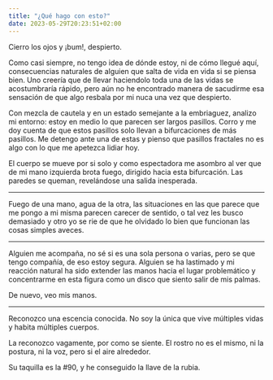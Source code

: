 ```yaml
---
title: "¿Qué hago con esto?"
date: 2023-05-29T20:23:51+02:00
---
```


Cierro los ojos y ¡bum!, despierto. 

Como casi siempre, no tengo idea de dónde estoy, ni de cómo llegué aquí, consecuencias naturales de alguien que salta de vida en vida si se piensa bien. Uno creería que de llevar haciendolo toda una de las vidas se acostumbraría rápido, pero aún no he encontrado manera de sacudirme esa sensación de que algo resbala por mi nuca una vez que despierto.

Con mezcla de cautela y en un estado semejante a la embriaguez, analizo mi entorno: estoy en medio lo que parecen ser largos pasillos. Corro y me doy cuenta de que estos pasillos solo llevan a bifurcaciones de más pasillos. Me detengo ante una de estas y pienso que pasillos fractales no es algo con lo que me apetezca lidiar hoy.

El cuerpo se mueve por si solo y como espectadora me asombro al ver que de mi mano izquierda brota fuego, dirigido hacia esta bifurcación. Las paredes se queman, revelándose una salida inesperada. 

---

Fuego de una mano, agua de la otra, las situaciones en las que parece que me pongo a mi misma parecen carecer de sentido, o tal vez les busco demasiado y otro yo se rie de que he olvidado lo bien que funcionan las cosas simples aveces.

---

Alguien me acompaña, no sé si es una sola persona o varias, pero se que tengo compañía, de eso estoy segura. Alguien se ha lastimado y mi reacción natural ha sido extender las manos hacia el lugar problemático y concentrarme en esta figura como un disco que siento salir de mis palmas.

De nuevo, veo mis manos.

---

Reconozco una escencia conocida. No soy la única que vive múltiples vidas y habita múltiples cuerpos. 

La reconozco vagamente, por como se siente. El rostro no es el mismo, ni la postura, ni la voz, pero si el aire alrededor.

Su taquilla es la #90, y he conseguido la llave de la rubia. 